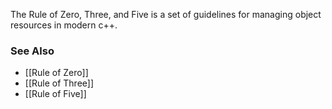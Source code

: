 The Rule of Zero, Three, and Five is a set of guidelines for managing object resources in modern c++.

### See Also
* [[Rule of Zero]]
* [[Rule of Three]]
* [[Rule of Five]]